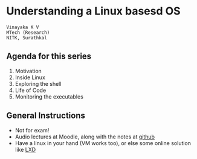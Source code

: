 # Understanding a Linux basesd OS
```
Vinayaka K V
MTech (Research)
NITK, Surathkal
```
## Agenda for this series
1. Motivation
2. Inside Linux
3. Exploring the shell 
4. Life of Code
5. Monitoring the executables

## General Instructions
- Not for exam!
- Audio lectures at Moodle, along with the notes at [github]()
- Have a linux in your hand (VM works too), or else some online solution like [LXD](https://linuxcontainers.org/lxd)
